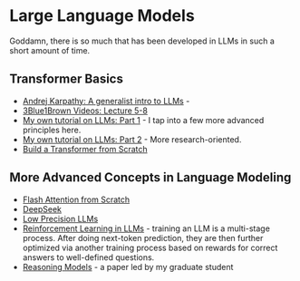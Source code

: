 # Large Language Models

Goddamn, there is so much that has been developed in LLMs in such a short amount of time. 

## Transformer Basics
* [Andrej Karpathy: A generalist intro to LLMs](https://youtu.be/zjkBMFhNj_g?si=yOw8U-5hXhHBNPHK) - 
* [3Blue1Brown Videos: Lecture 5-8](https://www.youtube.com/playlist?list=PLZHQObOWTQDNU6R1_67000Dx_ZCJB-3pi)
* [My own tutorial on LLMs: Part 1](https://youtu.be/acSIdUxku4w?si=84qjmnw4u3lidQMB) - I tap into a few more advanced principles here. 
* [My own tutorial on LLMs: Part 2](https://youtu.be/C0R-V11elkY?si=ZdryEtF377rAvxIs) - More research-oriented.
* [Build a Transformer from Scratch](https://youtu.be/kCc8FmEb1nY?si=-2GL87MZp-gkZ3V3)

## More Advanced Concepts in Language Modeling
* [Flash Attention from Scratch](https://www.youtube.com/watch?v=zy8ChVd_oTM&t=6304s&ab_channel=UmarJamil)
* [DeepSeek](https://www.youtube.com/watch?v=0VLAoVGf_74&ab_channel=WelchLabs)
* [Low Precision LLMs](https://www.youtube.com/playlist?list=PL4bm2lr9UVG0HvePBXvsceO4yuLC8HhUh)
* [Reinforcement Learning in LLMs](https://www.youtube.com/playlist?list=PL4bm2lr9UVG2EFRlZ7_kzp6yiJdsOikfe) - training an LLM is a multi-stage process. After doing next-token prediction, they are then further optimized via another training process based on rewards for correct answers to well-defined questions.
* [Reasoning Models](https://arxiv.org/abs/2507.06203) - a paper led by my graduate student